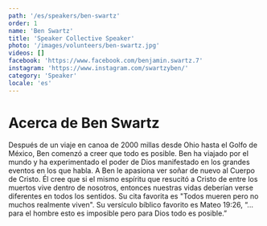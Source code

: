 ```yaml
---
path: '/es/speakers/ben-swartz'
order: 1
name: 'Ben Swartz'
title: 'Speaker Collective Speaker'
photo: '/images/volunteers/ben-swartz.jpg'
videos: []
facebook: 'https://www.facebook.com/benjamin.swartz.7'
instagram: 'https://www.instagram.com/swartzyben/'
category: 'Speaker'
locale: 'es'
---
```


# Acerca de Ben Swartz

Después de un viaje en canoa de 2000 millas desde Ohio hasta el Golfo de México, Ben comenzó a creer que todo es posible. Ben ha viajado por el mundo y ha experimentado el poder de Dios manifestado en los grandes eventos en los que habla. A Ben le apasiona ver soñar de nuevo al Cuerpo de Cristo. Él cree que si el mismo espíritu que resucitó a Cristo de entre los muertos vive dentro de nosotros, entonces nuestras vidas deberían verse diferentes en todos los sentidos. Su cita favorita es "Todos mueren pero no muchos realmente viven". Su versículo bíblico favorito es Mateo 19:26, “... para el hombre esto es imposible pero para Dios todo es posible.”